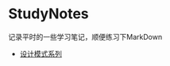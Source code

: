 # StudyNotes
记录平时的一些学习笔记，顺便练习下MarkDown

* [设计模式系列](https://github.com/DeserveL/StudyNotes/tree/master/basic/src/main/java/com/liuchong/studynotes/designpatterns)